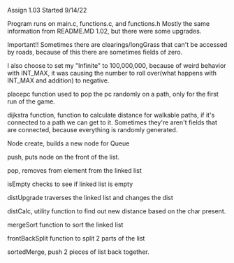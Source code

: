 Assign 1.03
Started 9/14/22

Program runs on main.c, functions.c, and functions.h
Mostly the same information from README.MD 1.02, but there were some upgrades.


Important!! Sometimes there are clearings/longGrass that can't be accessed by roads, because of this there are sometimes fields of zero. 

I also choose to set my "Infinite" to 100,000,000, because of weird behavior with INT_MAX, it was causing the number to roll over(what happens with INT_MAX and addition) to negative.

placepc function used to pop the pc randomly on a path, only for the first run of the game.

dijkstra function, function to calculate distance for walkable paths, if it's connected to a path we  can get to it. Sometimes they're aren't fields that are connected, because everything is randomly generated.

Node create, builds a new node for Queue

push, puts node on the front of the list.

pop, removes from element from the linked list

isEmpty checks to see if linked list is empty

distUpgrade traverses the linked list and changes the dist

distCalc, utility function to find out new distance based on the char present.

mergeSort function to sort the linked list

frontBackSplit function to split 2 parts of the list

sortedMerge, push 2 pieces of list back together.
